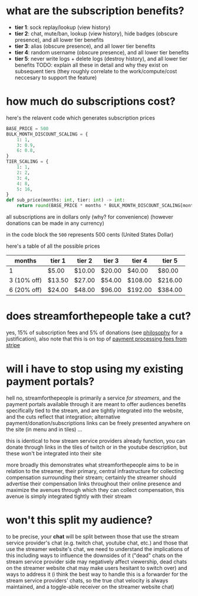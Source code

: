 # what are the subscription benefits?
- **tier 1**: sock replay/lookup (view history)
- **tier 2**: chat, mute/ban, lookup (view history), hide badges (obscure presence), and all lower tier benefits
- **tier 3**: alias (obscure presence), and all lower tier benefits
- **tier 4**: random username (obscure presence), and all lower tier benefits
- **tier 5**: never write logs + delete logs (destroy history), and all lower tier benefits
TODO: explain all these in detail and why they exist on subsequent tiers (they roughly correlate to the work/compute/cost neccesary to support the feature)

# how much do subscriptions cost?
here's the relavent code which generates subscription prices
```python
BASE_PRICE = 500
BULK_MONTH_DISCOUNT_SCALING = {
    1: 1,
    3: 0.9,
    6: 0.8,
}
TIER_SCALING = {
    1: 1,
    2: 2,
    3: 4,
    4: 8,
    5: 16,
}
def sub_price(months: int, tier: int) -> int:
    return round(BASE_PRICE * months * BULK_MONTH_DISCOUNT_SCALING[months] * TIER_SCALING[tier])
```
all subscriptions are in dollars only (why? for convenience) (however donations can be made in any currency)

in the code block the `500` represents 500 cents (United States Dollar)

here's a table of all the possible prices

| months | tier 1 | tier 2 | tier 3 | tier 4 | tier 5 |
| - | - | - | - | - | - |
| 1 | $5.00 | $10.00 | $20.00 | $40.00 | $80.00 |
| 3 (10% off) | $13.50 | $27.00 | $54.00 | $108.00 | $216.00 |
| 6 (20% off) | $24.00 | $48.00 | $96.00 | $192.00 | $384.00 |


# does streamforthepeople take a cut?
yes, 15% of subscription fees and 5% of donations (see [philosophy](https://github.com/streamforthepeople/philosophy#streamforthepeoples-cut) for a justification), also note that this is on top of [payment processing fees from stripe](https://stripe.com/pricing)

# will i have to stop using my existing payment portals?
hell no, streamforthepeople is primarily a service *for streamers*, and the payment portals available through it are meant to offer audiences benefits specifically tied to the stream, and are tightly integrated into the website, and the cuts reflect that integration; alternative payment/donation/subscriptions links can be freely presented anywhere on the site (in menu and in tiles) ...

this is identical to how stream service providers already function, you can donate through links in the tiles of twitch or in the youtube description, but these won't be integrated into their site

more broadly this demonstrates what streamforthepeople aims to be in relation to the streamer, their primary, central infrastructure for collecting compensation *surrounding* their stream; certainly the streamer should advertise their compensation links throughout their online presence and maximize the avenues through which they can collect compensation, this avenue is simply integrated tightly with their stream

# won't this split my audience?
to be precise, your **chat** will be split between those that use the stream service provider's chat (e.g. twitch chat, youtube chat, etc.) and those that use the streamer website's chat, we need to understand the implications of this including ways to influence the downsides of it ("dead" chats on the stream service provider side may negatively affect viewership, dead chats on the streamer website chat may make users hesitant to switch over) and ways to address it (i think the best way to handle this is a forwarder for the stream service providers' chats, so the true chat velocity is always maintained, and a toggle-able receiver on the streamer website chat)
